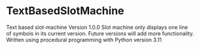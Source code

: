 # TextBasedSlotMachine
 Text based slot-machine Version 1.0.0
 Slot machine only displays one line of symbols in its current version.
 Future versions will add more functionality.
 Written using procedural programming with Python version 3.11
